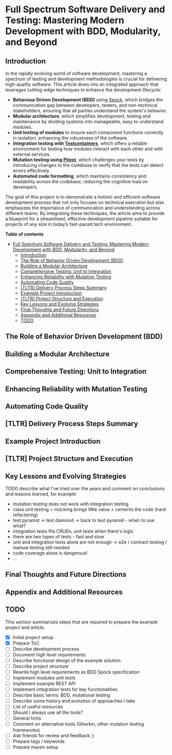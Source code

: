 # Full Spectrum Software Delivery and Testing: Mastering Modern Development with BDD, Modularity, and Beyond

## Introduction

In the rapidly evolving world of software development, mastering a spectrum of testing and development methodologies is
crucial for delivering high-quality software.
This article dives into an integrated approach that leverages cutting-edge techniques to enhance the development
lifecycle:

- **Behaviour Driven Development (BDD)** using [Spock](https://spockframework.org/), which bridges the communication gap
  between developers, testers, and non-technical stakeholders, ensuring that all parties understand the system's
  behavior.
- **Modular architecture**, which simplifies development, testing and maintenance by dividing systems into manageable,
  easy to understand modules.
- **Unit testing of modules** to ensure each component functions correctly in isolation, enhancing the robustness of the
  software.
- **Integration testing with [Testcontainers](https://testcontainers.com/)**, which offers a reliable environment for
  testing how modules interact with each other and with external services.
- **Mutation testing using [Pitest](https://pitest.org/)**, which challenges your tests by introducing changes to the
  codebase to verify that the tests can detect errors effectively.
- **Automated code formatting**, which maintains consistency and readability across the codebase, reducing the cognitive
  load on developers.

The goal of this project is to demonstrate a holistic and efficient software development process that not only focuses
on technical execution but also emphasizes the importance of communication and understanding across different teams.
By integrating these techniques,
the article aims to provide a blueprint for a streamlined, effective development pipeline
suitable for projects of any size in today’s fast-paced tech environment.

**Table of contents**
<!-- TOC -->
* [Full Spectrum Software Delivery and Testing: Mastering Modern Development with BDD, Modularity, and Beyond](#full-spectrum-software-delivery-and-testing-mastering-modern-development-with-bdd-modularity-and-beyond)
  * [Introduction](#introduction)
  * [The Role of Behavior Driven Development (BDD)](#the-role-of-behavior-driven-development-bdd)
  * [Building a Modular Architecture](#building-a-modular-architecture)
  * [Comprehensive Testing: Unit to Integration](#comprehensive-testing-unit-to-integration)
  * [Enhancing Reliability with Mutation Testing](#enhancing-reliability-with-mutation-testing)
  * [Automating Code Quality](#automating-code-quality)
  * [[TLTR] Delivery Process Steps Summary](#tltr-delivery-process-steps-summary)
  * [Example Project Introduction](#example-project-introduction)
  * [[TLTR] Project Structure and Execution](#tltr-project-structure-and-execution)
  * [Key Lessons and Evolving Strategies](#key-lessons-and-evolving-strategies)
  * [Final Thoughts and Future Directions](#final-thoughts-and-future-directions)
  * [Appendix and Additional Resources](#appendix-and-additional-resources)
  * [TODO](#todo)
<!-- TOC -->

## The Role of Behavior Driven Development (BDD)

## Building a Modular Architecture

## Comprehensive Testing: Unit to Integration

## Enhancing Reliability with Mutation Testing

## Automating Code Quality

## [TLTR] Delivery Process Steps Summary

## Example Project Introduction

## [TLTR] Project Structure and Execution

## Key Lessons and Evolving Strategies

TODO describe what I've tried over the years and comment on conclusions and lessons learned, for example:

- mutation testing does not work with integration testing
- class unit testing + mocking brings little value + cements the code (hard refactoring)
- test pyramid -> test diamond -> back to test pyramid - when to use what?
- integration tests fits CRUDs, unit tests when there's logic
- there are two types of tests - fast and slow
- unit and integration tests alone are not enough -> e2e / contract testing / manual testing still needed
- code coverage alone is dangerous! 
- ...

## Final Thoughts and Future Directions

## Appendix and Additional Resources

## TODO

This section summarizes steps that are required to prepare the example project and article.

- [x] Initial project setup
- [x] Prepare ToC
- [ ] Describe development process
- [ ] Document high level requirements
- [ ] Describe functional design of the example solution
- [ ] Describe project structure
- [ ] Rewrite high level requirements as BDD Spock specification
- [ ] Implement modules unit tests
- [ ] Implement example REST API
- [ ] Implement integration tests for key functionalities
- [ ] Describe basic terms: BDD, mutational testing
- [ ] Describe some history and evolution of approaches I take
- [ ] List of useful resources
- [ ] Should I always use all the tools?
- [ ] General hints
- [ ] Comment on alternative tools (Gherkin, other mutation testing frameworks)
- [ ] Ask friends for review and feedback ;)
- [ ] Prepare tags / keywords
- [ ] Prepare maven setup 

